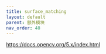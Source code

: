 ```yaml
---
title: surface_matching
layout: default
parent: 额外模块
nav_order: 48
---
```


https://docs.opencv.org/5.x/index.html